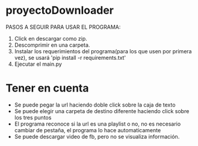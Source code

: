 # proyectoDownloader

PASOS A SEGUIR PARA USAR EL PROGRAMA:

1. Click en descargar como zip.
2. Descomprimir en una carpeta.
3. Instalar los requerimientos del programa(para los que usen por primera vez), se usará 'pip install -r requirements.txt'
4. Ejecutar el main.py

# Tener en cuenta
- Se puede pegar la url haciendo doble click sobre la caja de texto
- Se puede elegir una carpeta de destino diferente haciendo click sobre los tres puntos
- El programa reconoce si la url es una playlist o no, no es necesario cambiar 
de pestaña, el programa lo hace automaticamente
- Se puede descargar video de fb, pero no se visualiza información.



